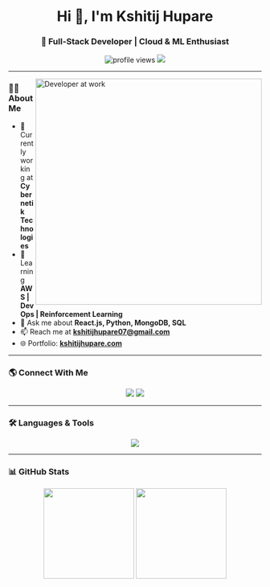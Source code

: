 <h1 align="center">Hi 👋, I'm Kshitij Hupare</h1>
<h3 align="center">🚀 Full-Stack Developer | Cloud & ML Enthusiast</h3>

<p align="center">
  <img src="https://komarev.com/ghpvc/?username=kshitijh&label=Profile%20views&color=0e75b6&style=flat" alt="profile views"/>
  <a href="https://github.com/ryo-ma/github-profile-trophy">
    <img src="https://github-profile-trophy.vercel.app/?username=kshitijh&theme=gruvbox&no-frame=true&margin-w=5&margin-h=5"/>
  </a>
</p>

---
<p align="left">
  <img src="https://www.nitlimited.com/nit/uploads/2024/01/working-developer.gif" 
       alt="Developer at work" width="450" align="right" />

### 👨‍💻 About Me
- 🔭 Currently working at **Cybernetik Technologies**
- 🌱 Learning **AWS | DevOps | Reinforcement Learning**
- 💬 Ask me about **React.js, Python, MongoDB, SQL**
- 📫 Reach me at **kshitijhupare07@gmail.com**
- 🌐 Portfolio: [**kshitijhupare.com**](https://main.d4pz67iin19wx.amplifyapp.com)

</p>



---

### 🌎 Connect With Me
<p align="center">
  <a href="https://linkedin.com/in/kshitij-hupare"><img src="https://img.shields.io/badge/LinkedIn-0A66C2?style=for-the-badge&logo=linkedin&logoColor=white"/></a>
  <a href="https://www.hackerrank.com/kshitijhupare07"><img src="https://img.shields.io/badge/Hackerrank-2EC866?style=for-the-badge&logo=hackerrank&logoColor=white"/></a>
</p>

---

### 🛠️ Languages & Tools
<p align="center">
  <img src="https://skillicons.dev/icons?i=react,nodejs,python,aws,mongodb,postgresql,docker,kubernetes,linux,html,css,js,git,qt" />
</p>

---

### 📊 GitHub Stats
<p align="center">
  <img height="180em" src="https://github-readme-stats.vercel.app/api?username=kshitijh&show_icons=true&theme=radical"/>
  <img height="180em" src="https://github-readme-streak-stats.herokuapp.com/?user=kshitijh&theme=radical"/>
</p>
